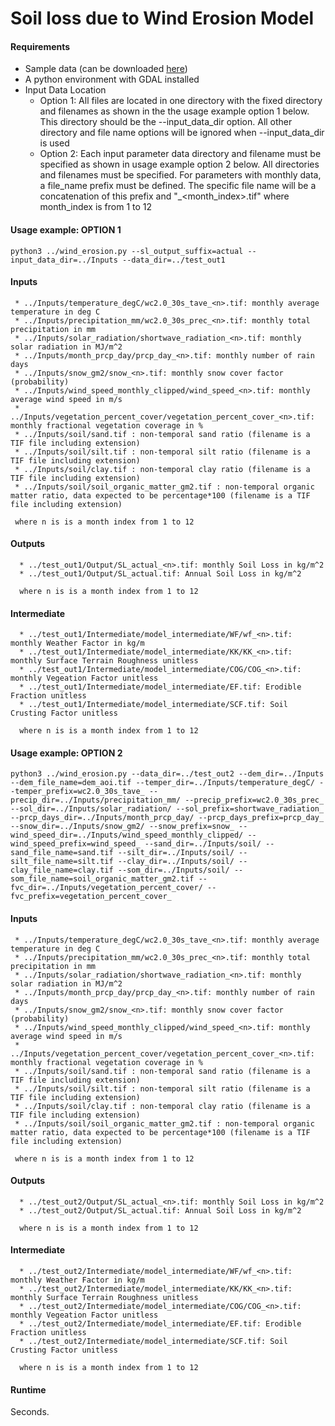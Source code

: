 # Soil loss due to Wind Erosion Model

#### Requirements

* Sample data (can be downloaded [here](https://drive.google.com/file/d/1YQNOEnWyTdu1Po_D2klCpXNbAR3hdDgd/view?usp=sharing))
* A python environment with GDAL installed
* Input Data Location
   * Option 1: All files are located in one directory with the fixed directory and filenames as shown in the the usage example option 1 below. This directory should be the --input_data_dir option. All other directory and file name options will be ignored when --input_data_dir is used
   * Option 2: Each input parameter data directory and filename must be specified as shown in usage example option 2 below. All directories and filenames must be specified. For parameters with monthly data, a file_name prefix must be defined. The specific file name will be a concatenation of this prefix and "_<month_index>.tif" where month_index is from 1 to 12
   
#### Usage example: OPTION 1
```python3 ../wind_erosion.py --sl_output_suffix=actual --input_data_dir=../Inputs --data_dir=../test_out1```

  #### Inputs
	 * ../Inputs/temperature_degC/wc2.0_30s_tave_<n>.tif: monthly average temperature in deg C 
	 * ../Inputs/precipitation_mm/wc2.0_30s_prec_<n>.tif: monthly total precipitation in mm 
	 * ../Inputs/solar_radiation/shortwave_radiation_<n>.tif: monthly solar radiation in MJ/m^2 
	 * ../Inputs/month_prcp_day/prcp_day_<n>.tif: monthly number of rain days  
	 * ../Inputs/snow_gm2/snow_<n>.tif: monthly snow cover factor (probability) 
	 * ../Inputs/wind_speed_monthly_clipped/wind_speed_<n>.tif: monthly average wind speed in m/s 
	 * ../Inputs/vegetation_percent_cover/vegetation_percent_cover_<n>.tif: monthly fractional vegetation coverage in % 
	 * ../Inputs/soil/sand.tif : non-temporal sand ratio (filename is a TIF file including extension) 
	 * ../Inputs/soil/silt.tif : non-temporal silt ratio (filename is a TIF file including extension) 
	 * ../Inputs/soil/clay.tif : non-temporal clay ratio (filename is a TIF file including extension) 
	 * ../Inputs/soil/soil_organic_matter_gm2.tif : non-temporal organic matter ratio, data expected to be percentage*100 (filename is a TIF file including extension)
  
  	 where n is is a month index from 1 to 12
  
  #### Outputs 
	  * ../test_out1/Output/SL_actual_<n>.tif: monthly Soil Loss in kg/m^2
	  * ../test_out1/Output/SL_actual.tif: Annual Soil Loss in kg/m^2

  	  where n is is a month index from 1 to 12
  
  #### Intermediate
	  * ../test_out1/Intermediate/model_intermediate/WF/wf_<n>.tif: monthly Weather Factor in kg/m
	  * ../test_out1/Intermediate/model_intermediate/KK/KK_<n>.tif: monthly Surface Terrain Roughness unitless
	  * ../test_out1/Intermediate/model_intermediate/COG/COG_<n>.tif: monthly Vegeation Factor unitless
	  * ../test_out1/Intermediate/model_intermediate/EF.tif: Erodible Fraction unitless
	  * ../test_out1/Intermediate/model_intermediate/SCF.tif: Soil Crusting Factor unitless

	  where n is is a month index from 1 to 12
  
#### Usage example: OPTION 2
 ```python3 ../wind_erosion.py --data_dir=../test_out2 --dem_dir=../Inputs --dem_file_name=dem_aoi.tif --temper_dir=../Inputs/temperature_degC/ --temper_prefix=wc2.0_30s_tave_ --precip_dir=../Inputs/precipitation_mm/ --precip_prefix=wc2.0_30s_prec_ --sol_dir=../Inputs/solar_radiation/ --sol_prefix=shortwave_radiation_ --prcp_days_dir=../Inputs/month_prcp_day/ --prcp_days_prefix=prcp_day_ --snow_dir=../Inputs/snow_gm2/ --snow_prefix=snow_ --wind_speed_dir=../Inputs/wind_speed_monthly_clipped/ --wind_speed_prefix=wind_speed_ --sand_dir=../Inputs/soil/ --sand_file_name=sand.tif --silt_dir=../Inputs/soil/ --silt_file_name=silt.tif --clay_dir=../Inputs/soil/ --clay_file_name=clay.tif --som_dir=../Inputs/soil/ --som_file_name=soil_organic_matter_gm2.tif --fvc_dir=../Inputs/vegetation_percent_cover/ --fvc_prefix=vegetation_percent_cover_```

  #### Inputs
  	 * ../Inputs/temperature_degC/wc2.0_30s_tave_<n>.tif: monthly average temperature in deg C 
	 * ../Inputs/precipitation_mm/wc2.0_30s_prec_<n>.tif: monthly total precipitation in mm 
	 * ../Inputs/solar_radiation/shortwave_radiation_<n>.tif: monthly solar radiation in MJ/m^2 
	 * ../Inputs/month_prcp_day/prcp_day_<n>.tif: monthly number of rain days  
	 * ../Inputs/snow_gm2/snow_<n>.tif: monthly snow cover factor (probability) 
	 * ../Inputs/wind_speed_monthly_clipped/wind_speed_<n>.tif: monthly average wind speed in m/s 
	 * ../Inputs/vegetation_percent_cover/vegetation_percent_cover_<n>.tif: monthly fractional vegetation coverage in % 
	 * ../Inputs/soil/sand.tif : non-temporal sand ratio (filename is a TIF file including extension) 
	 * ../Inputs/soil/silt.tif : non-temporal silt ratio (filename is a TIF file including extension) 
	 * ../Inputs/soil/clay.tif : non-temporal clay ratio (filename is a TIF file including extension) 
	 * ../Inputs/soil/soil_organic_matter_gm2.tif : non-temporal organic matter ratio, data expected to be percentage*100 (filename is a TIF file including extension)
 
	 where n is is a month index from 1 to 12

  #### Outputs 
	  * ../test_out2/Output/SL_actual_<n>.tif: monthly Soil Loss in kg/m^2
	  * ../test_out2/Output/SL_actual.tif: Annual Soil Loss in kg/m^2

	  where n is is a month index from 1 to 12
  
  #### Intermediate
	  * ../test_out2/Intermediate/model_intermediate/WF/wf_<n>.tif: monthly Weather Factor in kg/m
	  * ../test_out2/Intermediate/model_intermediate/KK/KK_<n>.tif: monthly Surface Terrain Roughness unitless
	  * ../test_out2/Intermediate/model_intermediate/COG/COG_<n>.tif: monthly Vegeation Factor unitless
	  * ../test_out2/Intermediate/model_intermediate/EF.tif: Erodible Fraction unitless
	  * ../test_out2/Intermediate/model_intermediate/SCF.tif: Soil Crusting Factor unitless

	  where n is is a month index from 1 to 12
  

#### Runtime
Seconds.
  

  
